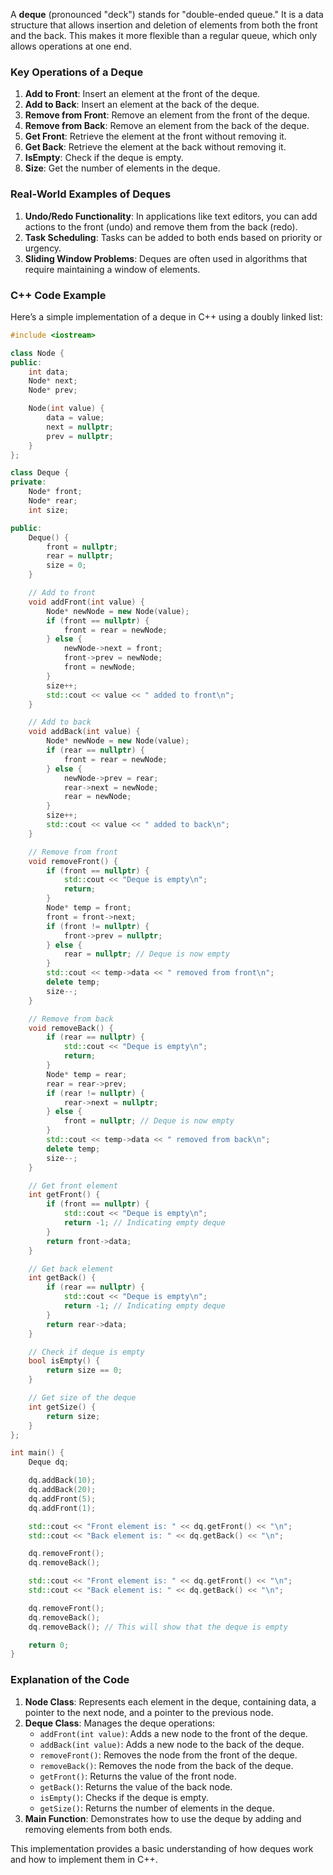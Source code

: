 A **deque** (pronounced "deck") stands for "double-ended queue." It is a data structure that allows insertion and deletion of elements from both the front and the back. This makes it more flexible than a regular queue, which only allows operations at one end.

### Key Operations of a Deque

1. **Add to Front**: Insert an element at the front of the deque.
2. **Add to Back**: Insert an element at the back of the deque.
3. **Remove from Front**: Remove an element from the front of the deque.
4. **Remove from Back**: Remove an element from the back of the deque.
5. **Get Front**: Retrieve the element at the front without removing it.
6. **Get Back**: Retrieve the element at the back without removing it.
7. **IsEmpty**: Check if the deque is empty.
8. **Size**: Get the number of elements in the deque.

### Real-World Examples of Deques

1. **Undo/Redo Functionality**: In applications like text editors, you can add actions to the front (undo) and remove them from the back (redo).
2. **Task Scheduling**: Tasks can be added to both ends based on priority or urgency.
3. **Sliding Window Problems**: Deques are often used in algorithms that require maintaining a window of elements.

### C++ Code Example

Here’s a simple implementation of a deque in C++ using a doubly linked list:

```cpp
#include <iostream>

class Node {
public:
    int data;
    Node* next;
    Node* prev;

    Node(int value) {
        data = value;
        next = nullptr;
        prev = nullptr;
    }
};

class Deque {
private:
    Node* front;
    Node* rear;
    int size;

public:
    Deque() {
        front = nullptr;
        rear = nullptr;
        size = 0;
    }

    // Add to front
    void addFront(int value) {
        Node* newNode = new Node(value);
        if (front == nullptr) {
            front = rear = newNode;
        } else {
            newNode->next = front;
            front->prev = newNode;
            front = newNode;
        }
        size++;
        std::cout << value << " added to front\n";
    }

    // Add to back
    void addBack(int value) {
        Node* newNode = new Node(value);
        if (rear == nullptr) {
            front = rear = newNode;
        } else {
            newNode->prev = rear;
            rear->next = newNode;
            rear = newNode;
        }
        size++;
        std::cout << value << " added to back\n";
    }

    // Remove from front
    void removeFront() {
        if (front == nullptr) {
            std::cout << "Deque is empty\n";
            return;
        }
        Node* temp = front;
        front = front->next;
        if (front != nullptr) {
            front->prev = nullptr;
        } else {
            rear = nullptr; // Deque is now empty
        }
        std::cout << temp->data << " removed from front\n";
        delete temp;
        size--;
    }

    // Remove from back
    void removeBack() {
        if (rear == nullptr) {
            std::cout << "Deque is empty\n";
            return;
        }
        Node* temp = rear;
        rear = rear->prev;
        if (rear != nullptr) {
            rear->next = nullptr;
        } else {
            front = nullptr; // Deque is now empty
        }
        std::cout << temp->data << " removed from back\n";
        delete temp;
        size--;
    }

    // Get front element
    int getFront() {
        if (front == nullptr) {
            std::cout << "Deque is empty\n";
            return -1; // Indicating empty deque
        }
        return front->data;
    }

    // Get back element
    int getBack() {
        if (rear == nullptr) {
            std::cout << "Deque is empty\n";
            return -1; // Indicating empty deque
        }
        return rear->data;
    }

    // Check if deque is empty
    bool isEmpty() {
        return size == 0;
    }

    // Get size of the deque
    int getSize() {
        return size;
    }
};

int main() {
    Deque dq;

    dq.addBack(10);
    dq.addBack(20);
    dq.addFront(5);
    dq.addFront(1);

    std::cout << "Front element is: " << dq.getFront() << "\n";
    std::cout << "Back element is: " << dq.getBack() << "\n";

    dq.removeFront();
    dq.removeBack();

    std::cout << "Front element is: " << dq.getFront() << "\n";
    std::cout << "Back element is: " << dq.getBack() << "\n";

    dq.removeFront();
    dq.removeBack();
    dq.removeBack(); // This will show that the deque is empty

    return 0;
}
```

### Explanation of the Code

1. **Node Class**: Represents each element in the deque, containing data, a pointer to the next node, and a pointer to the previous node.
2. **Deque Class**: Manages the deque operations:
   - `addFront(int value)`: Adds a new node to the front of the deque.
   - `addBack(int value)`: Adds a new node to the back of the deque.
   - `removeFront()`: Removes the node from the front of the deque.
   - `removeBack()`: Removes the node from the back of the deque.
   - `getFront()`: Returns the value of the front node.
   - `getBack()`: Returns the value of the back node.
   - `isEmpty()`: Checks if the deque is empty.
   - `getSize()`: Returns the number of elements in the deque.
3. **Main Function**: Demonstrates how to use the deque by adding and removing elements from both ends.

This implementation provides a basic understanding of how deques work and how to implement them in C++.